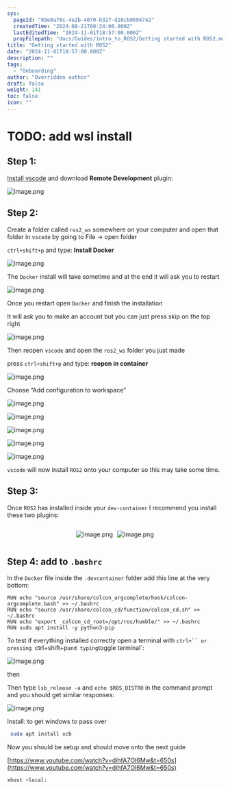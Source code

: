 ```yaml
---
sys:
  pageId: "89e0a78c-4e2b-4070-b327-d28cb0694742"
  createdTime: "2024-08-21T00:24:00.000Z"
  lastEditedTime: "2024-11-01T18:57:00.000Z"
  propFilepath: "docs/Guides/intro_to_ROS2/Getting started with ROS2.md"
title: "Getting started with ROS2"
date: "2024-11-01T18:57:00.000Z"
description: ""
tags:
  - "Onboarding"
author: "Overridden author"
draft: false
weight: 141
toc: false
icon: ""
---
```


# TODO: add wsl install

## Step 1:

[Install vscode](https://code.visualstudio.com/download) and download **Remote Development** plugin:

![image.png](https://prod-files-secure.s3.us-west-2.amazonaws.com/d518164a-d88e-44d1-a4ee-3adb3bd8bce0/efb52993-1881-4a40-b95e-6f020334f022/image.png?X-Amz-Algorithm=AWS4-HMAC-SHA256&X-Amz-Content-Sha256=UNSIGNED-PAYLOAD&X-Amz-Credential=ASIAZI2LB4664OHN4UYB%2F20250223%2Fus-west-2%2Fs3%2Faws4_request&X-Amz-Date=20250223T040919Z&X-Amz-Expires=3600&X-Amz-Security-Token=IQoJb3JpZ2luX2VjEM%2F%2F%2F%2F%2F%2F%2F%2F%2F%2F%2FwEaCXVzLXdlc3QtMiJHMEUCIQCap3fOlQ7dEQ7Bn4fKolp28%2BIQJsZlNZRL6TCZsIw32gIgSrwParzihoq%2FUKEHHCVjN9ab3TQ1fLx9iSF7Dmlu0aQqiAQI%2BP%2F%2F%2F%2F%2F%2F%2F%2F%2F%2FARAAGgw2Mzc0MjMxODM4MDUiDHNYcWvrx5tSizJZcyrcAzzcRK2aiJm1PQCIDeuIhcxCZY%2FxVjqqrFceo0EQvJSkTEnnTs56Tu8neW2xRv15MoMrNw78zctfFBWvJhEXzEiK1sWgUuvAa6svBj9zE3AVScbUJlf3WUeQLYYArhd4mniLJPAu8v2%2F%2Bm37zYtO%2BobT2e%2FxZcnpE%2FzgALahynlL9vuIT%2FitpYBHQyjcXOyIl5BTtY2GWz0K2VClz9mmV0pBkA3OwUe6PoEh9Q3jyERX8QN4MjG2Wre1hNHH0IzeTNDng5kfCGGSts8TPsxtKVZ3lyBxeT%2FevlvyE12XdazGuYq6OwQ9%2FSh35E3PK6LdwsbtG2o4rc1aiG9Hb8iya1g%2BYnZBBm2%2Fa%2FdMuOM2b17AV39j6SV6N3wpgPoSwRnwsSGb621qrxw0xy31eCf%2BdgPGLbfm6nLE9rLv6JFcKcBY5FIIw%2FZR0w7AWo07tCMtsoqL%2Ff9lRPHgbXHuQ5SajQ8YyQzM7wIneH5omrMQ3%2Fp9sy8Ki5W7mDO0qtmKhhHcQIk0DG7u6Ek%2BbPrebXFyb4omJ6OZUviamG232QTC2ECQUzRlQMOHqb4kjq6HZU43v0t0%2FAKsebBW4JlwZ3BrGp2jyPQktz0y42JzOX3AnUW57X1fvXhFEYC1PGN7MLqx6b0GOqUBgkuJS%2FCkWyvrrYejiaoZJ%2F8PUmrUAEO0Fa3CqLMI0GbPLjrm9%2F9GjTNgOHnkQuLjdXasnwbbk035%2BH21qTzIoneIMmbGBB4JfMZTpRNhjaTkz5EiR3pX3lYHQCjLRbl44B4M8HMtIkcwO3pQLXnSYEi6QFcHynk%2BikTK99wpDu%2B2IzSviC2ZIc%2BzO9GSlGXrOmtogfyxjSWByuaB%2BZP5J1Td4bod&X-Amz-Signature=f096d0afc9540ad7df245526a150d29a21261a3a406e1c4098b2d97197f536da&X-Amz-SignedHeaders=host&x-id=GetObject)

## Step 2:

Create a folder called `ros2_ws` somewhere on your computer and open that folder in `vscode` by going to File → open folder 

`ctrl+shift+p` and type: **Install Docker**

![image.png](https://prod-files-secure.s3.us-west-2.amazonaws.com/d518164a-d88e-44d1-a4ee-3adb3bd8bce0/2269dc0e-1cd5-47ff-bceb-c04ad9b2eab0/image.png?X-Amz-Algorithm=AWS4-HMAC-SHA256&X-Amz-Content-Sha256=UNSIGNED-PAYLOAD&X-Amz-Credential=ASIAZI2LB4664OHN4UYB%2F20250223%2Fus-west-2%2Fs3%2Faws4_request&X-Amz-Date=20250223T040919Z&X-Amz-Expires=3600&X-Amz-Security-Token=IQoJb3JpZ2luX2VjEM%2F%2F%2F%2F%2F%2F%2F%2F%2F%2F%2FwEaCXVzLXdlc3QtMiJHMEUCIQCap3fOlQ7dEQ7Bn4fKolp28%2BIQJsZlNZRL6TCZsIw32gIgSrwParzihoq%2FUKEHHCVjN9ab3TQ1fLx9iSF7Dmlu0aQqiAQI%2BP%2F%2F%2F%2F%2F%2F%2F%2F%2F%2FARAAGgw2Mzc0MjMxODM4MDUiDHNYcWvrx5tSizJZcyrcAzzcRK2aiJm1PQCIDeuIhcxCZY%2FxVjqqrFceo0EQvJSkTEnnTs56Tu8neW2xRv15MoMrNw78zctfFBWvJhEXzEiK1sWgUuvAa6svBj9zE3AVScbUJlf3WUeQLYYArhd4mniLJPAu8v2%2F%2Bm37zYtO%2BobT2e%2FxZcnpE%2FzgALahynlL9vuIT%2FitpYBHQyjcXOyIl5BTtY2GWz0K2VClz9mmV0pBkA3OwUe6PoEh9Q3jyERX8QN4MjG2Wre1hNHH0IzeTNDng5kfCGGSts8TPsxtKVZ3lyBxeT%2FevlvyE12XdazGuYq6OwQ9%2FSh35E3PK6LdwsbtG2o4rc1aiG9Hb8iya1g%2BYnZBBm2%2Fa%2FdMuOM2b17AV39j6SV6N3wpgPoSwRnwsSGb621qrxw0xy31eCf%2BdgPGLbfm6nLE9rLv6JFcKcBY5FIIw%2FZR0w7AWo07tCMtsoqL%2Ff9lRPHgbXHuQ5SajQ8YyQzM7wIneH5omrMQ3%2Fp9sy8Ki5W7mDO0qtmKhhHcQIk0DG7u6Ek%2BbPrebXFyb4omJ6OZUviamG232QTC2ECQUzRlQMOHqb4kjq6HZU43v0t0%2FAKsebBW4JlwZ3BrGp2jyPQktz0y42JzOX3AnUW57X1fvXhFEYC1PGN7MLqx6b0GOqUBgkuJS%2FCkWyvrrYejiaoZJ%2F8PUmrUAEO0Fa3CqLMI0GbPLjrm9%2F9GjTNgOHnkQuLjdXasnwbbk035%2BH21qTzIoneIMmbGBB4JfMZTpRNhjaTkz5EiR3pX3lYHQCjLRbl44B4M8HMtIkcwO3pQLXnSYEi6QFcHynk%2BikTK99wpDu%2B2IzSviC2ZIc%2BzO9GSlGXrOmtogfyxjSWByuaB%2BZP5J1Td4bod&X-Amz-Signature=d7106632b415ffc7d7d2032f27573bef914a5d7d7fbe949c4192fdeb17258ba1&X-Amz-SignedHeaders=host&x-id=GetObject)

The `Docker` install will take sometime and at the end it will ask you to restart

![image.png](https://prod-files-secure.s3.us-west-2.amazonaws.com/d518164a-d88e-44d1-a4ee-3adb3bd8bce0/ed233f78-be33-4b1f-b89c-9c346c0e961e/image.png?X-Amz-Algorithm=AWS4-HMAC-SHA256&X-Amz-Content-Sha256=UNSIGNED-PAYLOAD&X-Amz-Credential=ASIAZI2LB4664OHN4UYB%2F20250223%2Fus-west-2%2Fs3%2Faws4_request&X-Amz-Date=20250223T040919Z&X-Amz-Expires=3600&X-Amz-Security-Token=IQoJb3JpZ2luX2VjEM%2F%2F%2F%2F%2F%2F%2F%2F%2F%2F%2FwEaCXVzLXdlc3QtMiJHMEUCIQCap3fOlQ7dEQ7Bn4fKolp28%2BIQJsZlNZRL6TCZsIw32gIgSrwParzihoq%2FUKEHHCVjN9ab3TQ1fLx9iSF7Dmlu0aQqiAQI%2BP%2F%2F%2F%2F%2F%2F%2F%2F%2F%2FARAAGgw2Mzc0MjMxODM4MDUiDHNYcWvrx5tSizJZcyrcAzzcRK2aiJm1PQCIDeuIhcxCZY%2FxVjqqrFceo0EQvJSkTEnnTs56Tu8neW2xRv15MoMrNw78zctfFBWvJhEXzEiK1sWgUuvAa6svBj9zE3AVScbUJlf3WUeQLYYArhd4mniLJPAu8v2%2F%2Bm37zYtO%2BobT2e%2FxZcnpE%2FzgALahynlL9vuIT%2FitpYBHQyjcXOyIl5BTtY2GWz0K2VClz9mmV0pBkA3OwUe6PoEh9Q3jyERX8QN4MjG2Wre1hNHH0IzeTNDng5kfCGGSts8TPsxtKVZ3lyBxeT%2FevlvyE12XdazGuYq6OwQ9%2FSh35E3PK6LdwsbtG2o4rc1aiG9Hb8iya1g%2BYnZBBm2%2Fa%2FdMuOM2b17AV39j6SV6N3wpgPoSwRnwsSGb621qrxw0xy31eCf%2BdgPGLbfm6nLE9rLv6JFcKcBY5FIIw%2FZR0w7AWo07tCMtsoqL%2Ff9lRPHgbXHuQ5SajQ8YyQzM7wIneH5omrMQ3%2Fp9sy8Ki5W7mDO0qtmKhhHcQIk0DG7u6Ek%2BbPrebXFyb4omJ6OZUviamG232QTC2ECQUzRlQMOHqb4kjq6HZU43v0t0%2FAKsebBW4JlwZ3BrGp2jyPQktz0y42JzOX3AnUW57X1fvXhFEYC1PGN7MLqx6b0GOqUBgkuJS%2FCkWyvrrYejiaoZJ%2F8PUmrUAEO0Fa3CqLMI0GbPLjrm9%2F9GjTNgOHnkQuLjdXasnwbbk035%2BH21qTzIoneIMmbGBB4JfMZTpRNhjaTkz5EiR3pX3lYHQCjLRbl44B4M8HMtIkcwO3pQLXnSYEi6QFcHynk%2BikTK99wpDu%2B2IzSviC2ZIc%2BzO9GSlGXrOmtogfyxjSWByuaB%2BZP5J1Td4bod&X-Amz-Signature=ad034d761a06ad55a2ac50f62f1a09a17b92813c4f63d7af92f25761f06e6363&X-Amz-SignedHeaders=host&x-id=GetObject)

Once you restart open `Docker` and finish the installation

It will ask you to make an account but you can just press skip on the top right

![image.png](https://prod-files-secure.s3.us-west-2.amazonaws.com/d518164a-d88e-44d1-a4ee-3adb3bd8bce0/21010ad9-1659-4fd9-9f59-9932a09b2a3d/image.png?X-Amz-Algorithm=AWS4-HMAC-SHA256&X-Amz-Content-Sha256=UNSIGNED-PAYLOAD&X-Amz-Credential=ASIAZI2LB4664OHN4UYB%2F20250223%2Fus-west-2%2Fs3%2Faws4_request&X-Amz-Date=20250223T040919Z&X-Amz-Expires=3600&X-Amz-Security-Token=IQoJb3JpZ2luX2VjEM%2F%2F%2F%2F%2F%2F%2F%2F%2F%2F%2FwEaCXVzLXdlc3QtMiJHMEUCIQCap3fOlQ7dEQ7Bn4fKolp28%2BIQJsZlNZRL6TCZsIw32gIgSrwParzihoq%2FUKEHHCVjN9ab3TQ1fLx9iSF7Dmlu0aQqiAQI%2BP%2F%2F%2F%2F%2F%2F%2F%2F%2F%2FARAAGgw2Mzc0MjMxODM4MDUiDHNYcWvrx5tSizJZcyrcAzzcRK2aiJm1PQCIDeuIhcxCZY%2FxVjqqrFceo0EQvJSkTEnnTs56Tu8neW2xRv15MoMrNw78zctfFBWvJhEXzEiK1sWgUuvAa6svBj9zE3AVScbUJlf3WUeQLYYArhd4mniLJPAu8v2%2F%2Bm37zYtO%2BobT2e%2FxZcnpE%2FzgALahynlL9vuIT%2FitpYBHQyjcXOyIl5BTtY2GWz0K2VClz9mmV0pBkA3OwUe6PoEh9Q3jyERX8QN4MjG2Wre1hNHH0IzeTNDng5kfCGGSts8TPsxtKVZ3lyBxeT%2FevlvyE12XdazGuYq6OwQ9%2FSh35E3PK6LdwsbtG2o4rc1aiG9Hb8iya1g%2BYnZBBm2%2Fa%2FdMuOM2b17AV39j6SV6N3wpgPoSwRnwsSGb621qrxw0xy31eCf%2BdgPGLbfm6nLE9rLv6JFcKcBY5FIIw%2FZR0w7AWo07tCMtsoqL%2Ff9lRPHgbXHuQ5SajQ8YyQzM7wIneH5omrMQ3%2Fp9sy8Ki5W7mDO0qtmKhhHcQIk0DG7u6Ek%2BbPrebXFyb4omJ6OZUviamG232QTC2ECQUzRlQMOHqb4kjq6HZU43v0t0%2FAKsebBW4JlwZ3BrGp2jyPQktz0y42JzOX3AnUW57X1fvXhFEYC1PGN7MLqx6b0GOqUBgkuJS%2FCkWyvrrYejiaoZJ%2F8PUmrUAEO0Fa3CqLMI0GbPLjrm9%2F9GjTNgOHnkQuLjdXasnwbbk035%2BH21qTzIoneIMmbGBB4JfMZTpRNhjaTkz5EiR3pX3lYHQCjLRbl44B4M8HMtIkcwO3pQLXnSYEi6QFcHynk%2BikTK99wpDu%2B2IzSviC2ZIc%2BzO9GSlGXrOmtogfyxjSWByuaB%2BZP5J1Td4bod&X-Amz-Signature=75ff6e996c99e5b97a57045b87fa36adf4f3c42b80cebdd0d24968d34f3696b4&X-Amz-SignedHeaders=host&x-id=GetObject)

Then reopen `vscode` and open the `ros2_ws` folder you just made

press `ctrl+shift+p` and type: **reopen in container**

![image.png](https://prod-files-secure.s3.us-west-2.amazonaws.com/d518164a-d88e-44d1-a4ee-3adb3bd8bce0/4e93b8c2-41ad-488c-8095-c74205196118/image.png?X-Amz-Algorithm=AWS4-HMAC-SHA256&X-Amz-Content-Sha256=UNSIGNED-PAYLOAD&X-Amz-Credential=ASIAZI2LB4664OHN4UYB%2F20250223%2Fus-west-2%2Fs3%2Faws4_request&X-Amz-Date=20250223T040919Z&X-Amz-Expires=3600&X-Amz-Security-Token=IQoJb3JpZ2luX2VjEM%2F%2F%2F%2F%2F%2F%2F%2F%2F%2F%2FwEaCXVzLXdlc3QtMiJHMEUCIQCap3fOlQ7dEQ7Bn4fKolp28%2BIQJsZlNZRL6TCZsIw32gIgSrwParzihoq%2FUKEHHCVjN9ab3TQ1fLx9iSF7Dmlu0aQqiAQI%2BP%2F%2F%2F%2F%2F%2F%2F%2F%2F%2FARAAGgw2Mzc0MjMxODM4MDUiDHNYcWvrx5tSizJZcyrcAzzcRK2aiJm1PQCIDeuIhcxCZY%2FxVjqqrFceo0EQvJSkTEnnTs56Tu8neW2xRv15MoMrNw78zctfFBWvJhEXzEiK1sWgUuvAa6svBj9zE3AVScbUJlf3WUeQLYYArhd4mniLJPAu8v2%2F%2Bm37zYtO%2BobT2e%2FxZcnpE%2FzgALahynlL9vuIT%2FitpYBHQyjcXOyIl5BTtY2GWz0K2VClz9mmV0pBkA3OwUe6PoEh9Q3jyERX8QN4MjG2Wre1hNHH0IzeTNDng5kfCGGSts8TPsxtKVZ3lyBxeT%2FevlvyE12XdazGuYq6OwQ9%2FSh35E3PK6LdwsbtG2o4rc1aiG9Hb8iya1g%2BYnZBBm2%2Fa%2FdMuOM2b17AV39j6SV6N3wpgPoSwRnwsSGb621qrxw0xy31eCf%2BdgPGLbfm6nLE9rLv6JFcKcBY5FIIw%2FZR0w7AWo07tCMtsoqL%2Ff9lRPHgbXHuQ5SajQ8YyQzM7wIneH5omrMQ3%2Fp9sy8Ki5W7mDO0qtmKhhHcQIk0DG7u6Ek%2BbPrebXFyb4omJ6OZUviamG232QTC2ECQUzRlQMOHqb4kjq6HZU43v0t0%2FAKsebBW4JlwZ3BrGp2jyPQktz0y42JzOX3AnUW57X1fvXhFEYC1PGN7MLqx6b0GOqUBgkuJS%2FCkWyvrrYejiaoZJ%2F8PUmrUAEO0Fa3CqLMI0GbPLjrm9%2F9GjTNgOHnkQuLjdXasnwbbk035%2BH21qTzIoneIMmbGBB4JfMZTpRNhjaTkz5EiR3pX3lYHQCjLRbl44B4M8HMtIkcwO3pQLXnSYEi6QFcHynk%2BikTK99wpDu%2B2IzSviC2ZIc%2BzO9GSlGXrOmtogfyxjSWByuaB%2BZP5J1Td4bod&X-Amz-Signature=e2912c94ec4ff32d754ddf4af5bf3a36a131b79f80b248a3ccaf8ee290b48fce&X-Amz-SignedHeaders=host&x-id=GetObject)

Choose “Add configuration to workspace”

![image.png](https://prod-files-secure.s3.us-west-2.amazonaws.com/d518164a-d88e-44d1-a4ee-3adb3bd8bce0/9560b282-5060-4989-ba37-97e7b2c22476/image.png?X-Amz-Algorithm=AWS4-HMAC-SHA256&X-Amz-Content-Sha256=UNSIGNED-PAYLOAD&X-Amz-Credential=ASIAZI2LB4664OHN4UYB%2F20250223%2Fus-west-2%2Fs3%2Faws4_request&X-Amz-Date=20250223T040919Z&X-Amz-Expires=3600&X-Amz-Security-Token=IQoJb3JpZ2luX2VjEM%2F%2F%2F%2F%2F%2F%2F%2F%2F%2F%2FwEaCXVzLXdlc3QtMiJHMEUCIQCap3fOlQ7dEQ7Bn4fKolp28%2BIQJsZlNZRL6TCZsIw32gIgSrwParzihoq%2FUKEHHCVjN9ab3TQ1fLx9iSF7Dmlu0aQqiAQI%2BP%2F%2F%2F%2F%2F%2F%2F%2F%2F%2FARAAGgw2Mzc0MjMxODM4MDUiDHNYcWvrx5tSizJZcyrcAzzcRK2aiJm1PQCIDeuIhcxCZY%2FxVjqqrFceo0EQvJSkTEnnTs56Tu8neW2xRv15MoMrNw78zctfFBWvJhEXzEiK1sWgUuvAa6svBj9zE3AVScbUJlf3WUeQLYYArhd4mniLJPAu8v2%2F%2Bm37zYtO%2BobT2e%2FxZcnpE%2FzgALahynlL9vuIT%2FitpYBHQyjcXOyIl5BTtY2GWz0K2VClz9mmV0pBkA3OwUe6PoEh9Q3jyERX8QN4MjG2Wre1hNHH0IzeTNDng5kfCGGSts8TPsxtKVZ3lyBxeT%2FevlvyE12XdazGuYq6OwQ9%2FSh35E3PK6LdwsbtG2o4rc1aiG9Hb8iya1g%2BYnZBBm2%2Fa%2FdMuOM2b17AV39j6SV6N3wpgPoSwRnwsSGb621qrxw0xy31eCf%2BdgPGLbfm6nLE9rLv6JFcKcBY5FIIw%2FZR0w7AWo07tCMtsoqL%2Ff9lRPHgbXHuQ5SajQ8YyQzM7wIneH5omrMQ3%2Fp9sy8Ki5W7mDO0qtmKhhHcQIk0DG7u6Ek%2BbPrebXFyb4omJ6OZUviamG232QTC2ECQUzRlQMOHqb4kjq6HZU43v0t0%2FAKsebBW4JlwZ3BrGp2jyPQktz0y42JzOX3AnUW57X1fvXhFEYC1PGN7MLqx6b0GOqUBgkuJS%2FCkWyvrrYejiaoZJ%2F8PUmrUAEO0Fa3CqLMI0GbPLjrm9%2F9GjTNgOHnkQuLjdXasnwbbk035%2BH21qTzIoneIMmbGBB4JfMZTpRNhjaTkz5EiR3pX3lYHQCjLRbl44B4M8HMtIkcwO3pQLXnSYEi6QFcHynk%2BikTK99wpDu%2B2IzSviC2ZIc%2BzO9GSlGXrOmtogfyxjSWByuaB%2BZP5J1Td4bod&X-Amz-Signature=f97eb0532e9b433246b2b711a2374de572b41d4297cf0527306ab1573be2c746&X-Amz-SignedHeaders=host&x-id=GetObject)

![image.png](https://prod-files-secure.s3.us-west-2.amazonaws.com/d518164a-d88e-44d1-a4ee-3adb3bd8bce0/2ee63f81-886b-48e8-a553-dc6e5eac99e4/image.png?X-Amz-Algorithm=AWS4-HMAC-SHA256&X-Amz-Content-Sha256=UNSIGNED-PAYLOAD&X-Amz-Credential=ASIAZI2LB4664OHN4UYB%2F20250223%2Fus-west-2%2Fs3%2Faws4_request&X-Amz-Date=20250223T040919Z&X-Amz-Expires=3600&X-Amz-Security-Token=IQoJb3JpZ2luX2VjEM%2F%2F%2F%2F%2F%2F%2F%2F%2F%2F%2FwEaCXVzLXdlc3QtMiJHMEUCIQCap3fOlQ7dEQ7Bn4fKolp28%2BIQJsZlNZRL6TCZsIw32gIgSrwParzihoq%2FUKEHHCVjN9ab3TQ1fLx9iSF7Dmlu0aQqiAQI%2BP%2F%2F%2F%2F%2F%2F%2F%2F%2F%2FARAAGgw2Mzc0MjMxODM4MDUiDHNYcWvrx5tSizJZcyrcAzzcRK2aiJm1PQCIDeuIhcxCZY%2FxVjqqrFceo0EQvJSkTEnnTs56Tu8neW2xRv15MoMrNw78zctfFBWvJhEXzEiK1sWgUuvAa6svBj9zE3AVScbUJlf3WUeQLYYArhd4mniLJPAu8v2%2F%2Bm37zYtO%2BobT2e%2FxZcnpE%2FzgALahynlL9vuIT%2FitpYBHQyjcXOyIl5BTtY2GWz0K2VClz9mmV0pBkA3OwUe6PoEh9Q3jyERX8QN4MjG2Wre1hNHH0IzeTNDng5kfCGGSts8TPsxtKVZ3lyBxeT%2FevlvyE12XdazGuYq6OwQ9%2FSh35E3PK6LdwsbtG2o4rc1aiG9Hb8iya1g%2BYnZBBm2%2Fa%2FdMuOM2b17AV39j6SV6N3wpgPoSwRnwsSGb621qrxw0xy31eCf%2BdgPGLbfm6nLE9rLv6JFcKcBY5FIIw%2FZR0w7AWo07tCMtsoqL%2Ff9lRPHgbXHuQ5SajQ8YyQzM7wIneH5omrMQ3%2Fp9sy8Ki5W7mDO0qtmKhhHcQIk0DG7u6Ek%2BbPrebXFyb4omJ6OZUviamG232QTC2ECQUzRlQMOHqb4kjq6HZU43v0t0%2FAKsebBW4JlwZ3BrGp2jyPQktz0y42JzOX3AnUW57X1fvXhFEYC1PGN7MLqx6b0GOqUBgkuJS%2FCkWyvrrYejiaoZJ%2F8PUmrUAEO0Fa3CqLMI0GbPLjrm9%2F9GjTNgOHnkQuLjdXasnwbbk035%2BH21qTzIoneIMmbGBB4JfMZTpRNhjaTkz5EiR3pX3lYHQCjLRbl44B4M8HMtIkcwO3pQLXnSYEi6QFcHynk%2BikTK99wpDu%2B2IzSviC2ZIc%2BzO9GSlGXrOmtogfyxjSWByuaB%2BZP5J1Td4bod&X-Amz-Signature=6a0946cccef6c2c5d909ee0b49a4d98c2d41289513211b33a50800c0d9578615&X-Amz-SignedHeaders=host&x-id=GetObject)

![image.png](https://prod-files-secure.s3.us-west-2.amazonaws.com/d518164a-d88e-44d1-a4ee-3adb3bd8bce0/ae1580b2-b048-407e-aed9-b584224a7a04/image.png?X-Amz-Algorithm=AWS4-HMAC-SHA256&X-Amz-Content-Sha256=UNSIGNED-PAYLOAD&X-Amz-Credential=ASIAZI2LB4664OHN4UYB%2F20250223%2Fus-west-2%2Fs3%2Faws4_request&X-Amz-Date=20250223T040919Z&X-Amz-Expires=3600&X-Amz-Security-Token=IQoJb3JpZ2luX2VjEM%2F%2F%2F%2F%2F%2F%2F%2F%2F%2F%2FwEaCXVzLXdlc3QtMiJHMEUCIQCap3fOlQ7dEQ7Bn4fKolp28%2BIQJsZlNZRL6TCZsIw32gIgSrwParzihoq%2FUKEHHCVjN9ab3TQ1fLx9iSF7Dmlu0aQqiAQI%2BP%2F%2F%2F%2F%2F%2F%2F%2F%2F%2FARAAGgw2Mzc0MjMxODM4MDUiDHNYcWvrx5tSizJZcyrcAzzcRK2aiJm1PQCIDeuIhcxCZY%2FxVjqqrFceo0EQvJSkTEnnTs56Tu8neW2xRv15MoMrNw78zctfFBWvJhEXzEiK1sWgUuvAa6svBj9zE3AVScbUJlf3WUeQLYYArhd4mniLJPAu8v2%2F%2Bm37zYtO%2BobT2e%2FxZcnpE%2FzgALahynlL9vuIT%2FitpYBHQyjcXOyIl5BTtY2GWz0K2VClz9mmV0pBkA3OwUe6PoEh9Q3jyERX8QN4MjG2Wre1hNHH0IzeTNDng5kfCGGSts8TPsxtKVZ3lyBxeT%2FevlvyE12XdazGuYq6OwQ9%2FSh35E3PK6LdwsbtG2o4rc1aiG9Hb8iya1g%2BYnZBBm2%2Fa%2FdMuOM2b17AV39j6SV6N3wpgPoSwRnwsSGb621qrxw0xy31eCf%2BdgPGLbfm6nLE9rLv6JFcKcBY5FIIw%2FZR0w7AWo07tCMtsoqL%2Ff9lRPHgbXHuQ5SajQ8YyQzM7wIneH5omrMQ3%2Fp9sy8Ki5W7mDO0qtmKhhHcQIk0DG7u6Ek%2BbPrebXFyb4omJ6OZUviamG232QTC2ECQUzRlQMOHqb4kjq6HZU43v0t0%2FAKsebBW4JlwZ3BrGp2jyPQktz0y42JzOX3AnUW57X1fvXhFEYC1PGN7MLqx6b0GOqUBgkuJS%2FCkWyvrrYejiaoZJ%2F8PUmrUAEO0Fa3CqLMI0GbPLjrm9%2F9GjTNgOHnkQuLjdXasnwbbk035%2BH21qTzIoneIMmbGBB4JfMZTpRNhjaTkz5EiR3pX3lYHQCjLRbl44B4M8HMtIkcwO3pQLXnSYEi6QFcHynk%2BikTK99wpDu%2B2IzSviC2ZIc%2BzO9GSlGXrOmtogfyxjSWByuaB%2BZP5J1Td4bod&X-Amz-Signature=7f22c1dfa34aeea60162774c6b9dad90ecb0cca06f8cd2d5642e7d818cf30425&X-Amz-SignedHeaders=host&x-id=GetObject)

![image.png](https://prod-files-secure.s3.us-west-2.amazonaws.com/d518164a-d88e-44d1-a4ee-3adb3bd8bce0/53255b28-f75e-430f-b9e3-c0ac8577e42b/image.png?X-Amz-Algorithm=AWS4-HMAC-SHA256&X-Amz-Content-Sha256=UNSIGNED-PAYLOAD&X-Amz-Credential=ASIAZI2LB4664OHN4UYB%2F20250223%2Fus-west-2%2Fs3%2Faws4_request&X-Amz-Date=20250223T040919Z&X-Amz-Expires=3600&X-Amz-Security-Token=IQoJb3JpZ2luX2VjEM%2F%2F%2F%2F%2F%2F%2F%2F%2F%2F%2FwEaCXVzLXdlc3QtMiJHMEUCIQCap3fOlQ7dEQ7Bn4fKolp28%2BIQJsZlNZRL6TCZsIw32gIgSrwParzihoq%2FUKEHHCVjN9ab3TQ1fLx9iSF7Dmlu0aQqiAQI%2BP%2F%2F%2F%2F%2F%2F%2F%2F%2F%2FARAAGgw2Mzc0MjMxODM4MDUiDHNYcWvrx5tSizJZcyrcAzzcRK2aiJm1PQCIDeuIhcxCZY%2FxVjqqrFceo0EQvJSkTEnnTs56Tu8neW2xRv15MoMrNw78zctfFBWvJhEXzEiK1sWgUuvAa6svBj9zE3AVScbUJlf3WUeQLYYArhd4mniLJPAu8v2%2F%2Bm37zYtO%2BobT2e%2FxZcnpE%2FzgALahynlL9vuIT%2FitpYBHQyjcXOyIl5BTtY2GWz0K2VClz9mmV0pBkA3OwUe6PoEh9Q3jyERX8QN4MjG2Wre1hNHH0IzeTNDng5kfCGGSts8TPsxtKVZ3lyBxeT%2FevlvyE12XdazGuYq6OwQ9%2FSh35E3PK6LdwsbtG2o4rc1aiG9Hb8iya1g%2BYnZBBm2%2Fa%2FdMuOM2b17AV39j6SV6N3wpgPoSwRnwsSGb621qrxw0xy31eCf%2BdgPGLbfm6nLE9rLv6JFcKcBY5FIIw%2FZR0w7AWo07tCMtsoqL%2Ff9lRPHgbXHuQ5SajQ8YyQzM7wIneH5omrMQ3%2Fp9sy8Ki5W7mDO0qtmKhhHcQIk0DG7u6Ek%2BbPrebXFyb4omJ6OZUviamG232QTC2ECQUzRlQMOHqb4kjq6HZU43v0t0%2FAKsebBW4JlwZ3BrGp2jyPQktz0y42JzOX3AnUW57X1fvXhFEYC1PGN7MLqx6b0GOqUBgkuJS%2FCkWyvrrYejiaoZJ%2F8PUmrUAEO0Fa3CqLMI0GbPLjrm9%2F9GjTNgOHnkQuLjdXasnwbbk035%2BH21qTzIoneIMmbGBB4JfMZTpRNhjaTkz5EiR3pX3lYHQCjLRbl44B4M8HMtIkcwO3pQLXnSYEi6QFcHynk%2BikTK99wpDu%2B2IzSviC2ZIc%2BzO9GSlGXrOmtogfyxjSWByuaB%2BZP5J1Td4bod&X-Amz-Signature=4f77cb85237c5a535b26b5c719445975549327990ef7345d52799e8c839862e6&X-Amz-SignedHeaders=host&x-id=GetObject)

![image.png](https://prod-files-secure.s3.us-west-2.amazonaws.com/d518164a-d88e-44d1-a4ee-3adb3bd8bce0/7c562767-5af9-4ffb-97d1-327bcdf4ee00/image.png?X-Amz-Algorithm=AWS4-HMAC-SHA256&X-Amz-Content-Sha256=UNSIGNED-PAYLOAD&X-Amz-Credential=ASIAZI2LB4664OHN4UYB%2F20250223%2Fus-west-2%2Fs3%2Faws4_request&X-Amz-Date=20250223T040919Z&X-Amz-Expires=3600&X-Amz-Security-Token=IQoJb3JpZ2luX2VjEM%2F%2F%2F%2F%2F%2F%2F%2F%2F%2F%2FwEaCXVzLXdlc3QtMiJHMEUCIQCap3fOlQ7dEQ7Bn4fKolp28%2BIQJsZlNZRL6TCZsIw32gIgSrwParzihoq%2FUKEHHCVjN9ab3TQ1fLx9iSF7Dmlu0aQqiAQI%2BP%2F%2F%2F%2F%2F%2F%2F%2F%2F%2FARAAGgw2Mzc0MjMxODM4MDUiDHNYcWvrx5tSizJZcyrcAzzcRK2aiJm1PQCIDeuIhcxCZY%2FxVjqqrFceo0EQvJSkTEnnTs56Tu8neW2xRv15MoMrNw78zctfFBWvJhEXzEiK1sWgUuvAa6svBj9zE3AVScbUJlf3WUeQLYYArhd4mniLJPAu8v2%2F%2Bm37zYtO%2BobT2e%2FxZcnpE%2FzgALahynlL9vuIT%2FitpYBHQyjcXOyIl5BTtY2GWz0K2VClz9mmV0pBkA3OwUe6PoEh9Q3jyERX8QN4MjG2Wre1hNHH0IzeTNDng5kfCGGSts8TPsxtKVZ3lyBxeT%2FevlvyE12XdazGuYq6OwQ9%2FSh35E3PK6LdwsbtG2o4rc1aiG9Hb8iya1g%2BYnZBBm2%2Fa%2FdMuOM2b17AV39j6SV6N3wpgPoSwRnwsSGb621qrxw0xy31eCf%2BdgPGLbfm6nLE9rLv6JFcKcBY5FIIw%2FZR0w7AWo07tCMtsoqL%2Ff9lRPHgbXHuQ5SajQ8YyQzM7wIneH5omrMQ3%2Fp9sy8Ki5W7mDO0qtmKhhHcQIk0DG7u6Ek%2BbPrebXFyb4omJ6OZUviamG232QTC2ECQUzRlQMOHqb4kjq6HZU43v0t0%2FAKsebBW4JlwZ3BrGp2jyPQktz0y42JzOX3AnUW57X1fvXhFEYC1PGN7MLqx6b0GOqUBgkuJS%2FCkWyvrrYejiaoZJ%2F8PUmrUAEO0Fa3CqLMI0GbPLjrm9%2F9GjTNgOHnkQuLjdXasnwbbk035%2BH21qTzIoneIMmbGBB4JfMZTpRNhjaTkz5EiR3pX3lYHQCjLRbl44B4M8HMtIkcwO3pQLXnSYEi6QFcHynk%2BikTK99wpDu%2B2IzSviC2ZIc%2BzO9GSlGXrOmtogfyxjSWByuaB%2BZP5J1Td4bod&X-Amz-Signature=9cba8d82d99c3878c1215b12224ab9917097fc6abc5ca0fe1172d89d11050912&X-Amz-SignedHeaders=host&x-id=GetObject)

`vscode` will now install `ROS2` onto your computer so this may take some time.

## Step 3:

Once `ROS2` has installed inside your `dev-container` I recommend you install these two plugins:

<div style="display: flex;flex-direction: row; column-gap:10px; max-width: 630px;justify-content: center;">
<div>

![image.png](https://prod-files-secure.s3.us-west-2.amazonaws.com/d518164a-d88e-44d1-a4ee-3adb3bd8bce0/3fc3d550-5a54-4ba1-ba6b-faa01cdb7369/image.png?X-Amz-Algorithm=AWS4-HMAC-SHA256&X-Amz-Content-Sha256=UNSIGNED-PAYLOAD&X-Amz-Credential=ASIAZI2LB466ZLANUXHS%2F20250223%2Fus-west-2%2Fs3%2Faws4_request&X-Amz-Date=20250223T040922Z&X-Amz-Expires=3600&X-Amz-Security-Token=IQoJb3JpZ2luX2VjEM%2F%2F%2F%2F%2F%2F%2F%2F%2F%2F%2FwEaCXVzLXdlc3QtMiJIMEYCIQDhzasgzcag2Fz1xi2SCG4uVQV11rnn4Qkh5paeo%2F8oVgIhAPEtzxWPxGK7E8s6%2BXplu4hDPIilgikbAIZLRLNtNzXYKogECPj%2F%2F%2F%2F%2F%2F%2F%2F%2F%2FwEQABoMNjM3NDIzMTgzODA1IgwtyHECpbggyTfYs%2Bcq3APrXfczOGN7%2B7vlnOtF%2BxlfIEvmph5yLbp44YV0TIyieEQwgcWNgZrDR9SgajtEC%2F%2BscEgyHxuPaKajunZs0Evf9scuMh1GC6G2eY51vFLJALQglXcsuI1%2FyNHzs4bE2FM3AZkY2yvvliDplG2xLBl1N5abGj2PcJgGmkhzSPz1F%2BX2YzB8JRF%2FhZ4qc8xmgNRTbWNurpwp1zgJ9QdXn%2BFaQCMzmCMpkpK3m5kWB1h4SIjFIV%2Bk4L%2F3wQSbP5xffXkoUTOr1jdVyYJwW8FRcTFSRDvUABMqRvKGjy6snS2v%2FUo4ZV8zt8Y%2Bgc4kG48zJBrUcBEFFPVlJhFlHNpXkRP0QM9PWV7DllkF1X%2B3svr8K1tamkA40jckRAbKvp%2BMQtAcvZlQ9aqHqeJibRwDiU0iNCemfZndDAQ7Ny17nCuXrYqGtJ2Ckn7dHSuwIxX1dXm4VBhEy20rcPzRHG9PVGZ%2B9U1nusJp6ixEIhBUJl4VsTpDGt75J0ZSvpK29vZhu5K8FBNfmMJnI2dnBQXipY4gFRoG1dw9NxXELbHkaPlIJAQzPQKTbN5sGf%2FoiveKycBqQ9ESNkf76Txvn682wwzVwh%2B9SfXTXLKE7s6juD32QYW6htyGFogyqX5laDDtrOm9BjqkAVOd3XpKPdCuED%2FIoYE6OTFXRVkw3A4v6noSbUrKoINlXA1vrckc%2FZqKYn2MM1Bg2o3O9pwtBBhn8uXgL7p%2B0VxS3SCsVY5LJKK864Evn3wtr1kQFGYs%2Byk5NoMnZw8h3aKij1ZY5V1KXmhW5wcBNVWjzzwLsOz%2B2yHpAtIzQnONgC3g2Llw77LjnlQKVW2EVtDQyMvDvetdnaUckxzaybLaLhLa&X-Amz-Signature=f0a3018807df33ac3598583c3967a864f46dfb4983723e2713177bab049ed8ad&X-Amz-SignedHeaders=host&x-id=GetObject)

</div>
<div>

![image.png](https://prod-files-secure.s3.us-west-2.amazonaws.com/d518164a-d88e-44d1-a4ee-3adb3bd8bce0/d994cc66-13c2-4093-a5a3-f84cf4601a82/image.png?X-Amz-Algorithm=AWS4-HMAC-SHA256&X-Amz-Content-Sha256=UNSIGNED-PAYLOAD&X-Amz-Credential=ASIAZI2LB466WHUH6WDT%2F20250223%2Fus-west-2%2Fs3%2Faws4_request&X-Amz-Date=20250223T040922Z&X-Amz-Expires=3600&X-Amz-Security-Token=IQoJb3JpZ2luX2VjEM%2F%2F%2F%2F%2F%2F%2F%2F%2F%2F%2FwEaCXVzLXdlc3QtMiJHMEUCIQCCgLk4ecE9kf68EQ1Z7jvA2K76ytVpK%2FDlnSkSLVK6sAIgWE96AYTUftpQbFV2zRWAAKbfxP%2FVikrnfMiXqySIFfMqiAQI%2BP%2F%2F%2F%2F%2F%2F%2F%2F%2F%2FARAAGgw2Mzc0MjMxODM4MDUiDAs2sEhGf6pwB6vwtSrcAzIIv9UJoIUzJQ92a3uwdcAxNN6ZZlYAT4ak4I5wptj47HrkLG52j5eautbn9R%2FOxchteUxqtaJCg%2Bj2%2B9z2l6HqwXH2IFlNZ5d5%2FjsKdUHkjy6%2FJSWfN0fO%2BKF9tgVcqOtWAbWs%2BbDWcn5ccwxi5wneVFNPK%2Fs6fPXH8nHxnNdFKunf6yc4CMEOwkDD95qj36tTSUSxaFzOrcOAZWO942teEjr4OyeSOFz8f%2FkJheEF%2BKlxJ3iUZp%2BFZEdXcjoyaYst3SFFraJgbgaWT%2B50jP7IuVloP5QBOwH4y0aGgt1FKanAakYCNJnHdJvu7duKdLW4Cy5yc6Mm%2FmykchE3oNlb%2BMPIBB5hG2v2db%2BdKpRbX4bju41d4C1kyODWxwLcSOdbW1W%2BFafyyY7uZsWENZx7LMH1pGUZc3wS4RBOgMABk3g%2F1K0%2FsrnoN2jpPfaQCC%2FMSSzZ71QPxYshPLveAH%2BjeOSoj6%2FyDLroXjbKuIcxtJi0USG%2BMNoEo42gJxPUjw5mErgZlEbBUM%2BpXBKzskvey49rj9shRj%2BvS9hvcyKlfRzCrKxSStuKT1VgTKLygP%2F7VDebvnT%2FMwj6LwpAPFU0FviuPt8oxif6cIeJQZyHooaL59TJpSEeTfmFMPah6b0GOqUBLSe8zJ8zzDc9rrYExFXlx4m2l%2FQIZ3sPhwCOpLkzSbS07UbX%2BMhlA8XHdpn1tRXgNxV4QWrKgQhg98Mkn%2F9ERVhLOlTc7xHVlAF9ckmcVkj0w%2F%2FMdW6i9sJtgRN87PapT3R3jWBR6IR7MKTvGlBrpdBjkITnSKo1srgAIFK0PzzqqnDpMaAxIXXu6yV35KO3hq%2FR5sMeFcSEO9Gq9P0k%2FQ2IqTB%2F&X-Amz-Signature=96476343b38e758e16408c447575aa820c1db56c3a5df67460b67e35eb5ab786&X-Amz-SignedHeaders=host&x-id=GetObject)

</div>
</div>

## Step 4: add to `.bashrc`

In the `Docker` file inside the `.devcontainer` folder add this line at the very bottom: 

```docker
RUN echo "source /usr/share/colcon_argcomplete/hook/colcon-argcomplete.bash" >> ~/.bashrc
RUN echo "source /usr/share/colcon_cd/function/colcon_cd.sh" >> ~/.bashrc
RUN echo "export _colcon_cd_root=/opt/ros/humble/" >> ~/.bashrc
RUN sudo apt install -y python3-pip 
```

To test if everything installed correctly open a terminal with `ctrl+`` or pressing `ctrl+shift+p` and typing `toggle terminal`:

![image.png](https://prod-files-secure.s3.us-west-2.amazonaws.com/d518164a-d88e-44d1-a4ee-3adb3bd8bce0/6a4943d8-b04e-4c02-9a58-775f3384d1a5/image.png?X-Amz-Algorithm=AWS4-HMAC-SHA256&X-Amz-Content-Sha256=UNSIGNED-PAYLOAD&X-Amz-Credential=ASIAZI2LB4664OHN4UYB%2F20250223%2Fus-west-2%2Fs3%2Faws4_request&X-Amz-Date=20250223T040919Z&X-Amz-Expires=3600&X-Amz-Security-Token=IQoJb3JpZ2luX2VjEM%2F%2F%2F%2F%2F%2F%2F%2F%2F%2F%2FwEaCXVzLXdlc3QtMiJHMEUCIQCap3fOlQ7dEQ7Bn4fKolp28%2BIQJsZlNZRL6TCZsIw32gIgSrwParzihoq%2FUKEHHCVjN9ab3TQ1fLx9iSF7Dmlu0aQqiAQI%2BP%2F%2F%2F%2F%2F%2F%2F%2F%2F%2FARAAGgw2Mzc0MjMxODM4MDUiDHNYcWvrx5tSizJZcyrcAzzcRK2aiJm1PQCIDeuIhcxCZY%2FxVjqqrFceo0EQvJSkTEnnTs56Tu8neW2xRv15MoMrNw78zctfFBWvJhEXzEiK1sWgUuvAa6svBj9zE3AVScbUJlf3WUeQLYYArhd4mniLJPAu8v2%2F%2Bm37zYtO%2BobT2e%2FxZcnpE%2FzgALahynlL9vuIT%2FitpYBHQyjcXOyIl5BTtY2GWz0K2VClz9mmV0pBkA3OwUe6PoEh9Q3jyERX8QN4MjG2Wre1hNHH0IzeTNDng5kfCGGSts8TPsxtKVZ3lyBxeT%2FevlvyE12XdazGuYq6OwQ9%2FSh35E3PK6LdwsbtG2o4rc1aiG9Hb8iya1g%2BYnZBBm2%2Fa%2FdMuOM2b17AV39j6SV6N3wpgPoSwRnwsSGb621qrxw0xy31eCf%2BdgPGLbfm6nLE9rLv6JFcKcBY5FIIw%2FZR0w7AWo07tCMtsoqL%2Ff9lRPHgbXHuQ5SajQ8YyQzM7wIneH5omrMQ3%2Fp9sy8Ki5W7mDO0qtmKhhHcQIk0DG7u6Ek%2BbPrebXFyb4omJ6OZUviamG232QTC2ECQUzRlQMOHqb4kjq6HZU43v0t0%2FAKsebBW4JlwZ3BrGp2jyPQktz0y42JzOX3AnUW57X1fvXhFEYC1PGN7MLqx6b0GOqUBgkuJS%2FCkWyvrrYejiaoZJ%2F8PUmrUAEO0Fa3CqLMI0GbPLjrm9%2F9GjTNgOHnkQuLjdXasnwbbk035%2BH21qTzIoneIMmbGBB4JfMZTpRNhjaTkz5EiR3pX3lYHQCjLRbl44B4M8HMtIkcwO3pQLXnSYEi6QFcHynk%2BikTK99wpDu%2B2IzSviC2ZIc%2BzO9GSlGXrOmtogfyxjSWByuaB%2BZP5J1Td4bod&X-Amz-Signature=0b21d8c296ccefb65971f03c124e0321f225e45c6a559c6ee6b6629e3c91ea94&X-Amz-SignedHeaders=host&x-id=GetObject)

then 

Then type `lsb_release -a` and `echo $ROS_DISTRO` in the command prompt and you should get similar responses:

![image.png](https://prod-files-secure.s3.us-west-2.amazonaws.com/d518164a-d88e-44d1-a4ee-3adb3bd8bce0/3e635dec-a805-4e85-8b9e-d000e5b71a4e/image.png?X-Amz-Algorithm=AWS4-HMAC-SHA256&X-Amz-Content-Sha256=UNSIGNED-PAYLOAD&X-Amz-Credential=ASIAZI2LB4664OHN4UYB%2F20250223%2Fus-west-2%2Fs3%2Faws4_request&X-Amz-Date=20250223T040919Z&X-Amz-Expires=3600&X-Amz-Security-Token=IQoJb3JpZ2luX2VjEM%2F%2F%2F%2F%2F%2F%2F%2F%2F%2F%2FwEaCXVzLXdlc3QtMiJHMEUCIQCap3fOlQ7dEQ7Bn4fKolp28%2BIQJsZlNZRL6TCZsIw32gIgSrwParzihoq%2FUKEHHCVjN9ab3TQ1fLx9iSF7Dmlu0aQqiAQI%2BP%2F%2F%2F%2F%2F%2F%2F%2F%2F%2FARAAGgw2Mzc0MjMxODM4MDUiDHNYcWvrx5tSizJZcyrcAzzcRK2aiJm1PQCIDeuIhcxCZY%2FxVjqqrFceo0EQvJSkTEnnTs56Tu8neW2xRv15MoMrNw78zctfFBWvJhEXzEiK1sWgUuvAa6svBj9zE3AVScbUJlf3WUeQLYYArhd4mniLJPAu8v2%2F%2Bm37zYtO%2BobT2e%2FxZcnpE%2FzgALahynlL9vuIT%2FitpYBHQyjcXOyIl5BTtY2GWz0K2VClz9mmV0pBkA3OwUe6PoEh9Q3jyERX8QN4MjG2Wre1hNHH0IzeTNDng5kfCGGSts8TPsxtKVZ3lyBxeT%2FevlvyE12XdazGuYq6OwQ9%2FSh35E3PK6LdwsbtG2o4rc1aiG9Hb8iya1g%2BYnZBBm2%2Fa%2FdMuOM2b17AV39j6SV6N3wpgPoSwRnwsSGb621qrxw0xy31eCf%2BdgPGLbfm6nLE9rLv6JFcKcBY5FIIw%2FZR0w7AWo07tCMtsoqL%2Ff9lRPHgbXHuQ5SajQ8YyQzM7wIneH5omrMQ3%2Fp9sy8Ki5W7mDO0qtmKhhHcQIk0DG7u6Ek%2BbPrebXFyb4omJ6OZUviamG232QTC2ECQUzRlQMOHqb4kjq6HZU43v0t0%2FAKsebBW4JlwZ3BrGp2jyPQktz0y42JzOX3AnUW57X1fvXhFEYC1PGN7MLqx6b0GOqUBgkuJS%2FCkWyvrrYejiaoZJ%2F8PUmrUAEO0Fa3CqLMI0GbPLjrm9%2F9GjTNgOHnkQuLjdXasnwbbk035%2BH21qTzIoneIMmbGBB4JfMZTpRNhjaTkz5EiR3pX3lYHQCjLRbl44B4M8HMtIkcwO3pQLXnSYEi6QFcHynk%2BikTK99wpDu%2B2IzSviC2ZIc%2BzO9GSlGXrOmtogfyxjSWByuaB%2BZP5J1Td4bod&X-Amz-Signature=4ccebd5d61f77be2745d3b03f116ab62970ea11a9ccb43536a6c83a7c9a48c2d&X-Amz-SignedHeaders=host&x-id=GetObject)

Install:  to get windows to pass over

```bash
 sudo apt install xcb
```

Now you should be setup and should move onto the next guide 

[https://www.youtube.com/watch?v=dihfA7Ol6Mw&t=650s](https://www.youtube.com/watch?v=dihfA7Ol6Mw&t=650s)

```python
xhost +local:
```
